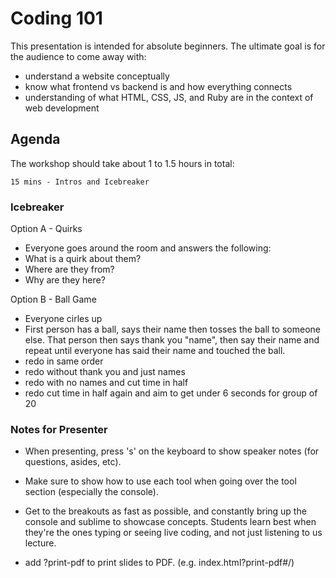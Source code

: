 # Coding 101

This presentation is intended for absolute beginners. The ultimate goal is for the audience to come away with:

- understand a website conceptually
- know what frontend vs backend is and how everything connects
- understanding of what HTML, CSS, JS, and Ruby are in the context of web development

## Agenda

The workshop should take about 1 to 1.5 hours in total:

```
15 mins - Intros and Icebreaker
```

### Icebreaker

Option A - Quirks
- Everyone goes around the room and answers the following:
- What is a quirk about them?
- Where are they from?
- Why are they here?

Option B - Ball Game
- Everyone cirles up
- First person has a ball, says their name then tosses the ball to someone else. That person then says thank you "name", then say their name and repeat until everyone has said their name and touched the ball.
- redo in same order
- redo without thank you and just names
- redo with no names and cut time in half
- redo cut time in half again and aim to get under 6 seconds for group of 20

### Notes for Presenter

- When presenting, press 's' on the keyboard to show speaker notes (for questions, asides, etc).

- Make sure to show how to use each tool when going over the tool section (especially the console).

- Get to the breakouts as fast as possible, and constantly bring up the console and sublime to showcase concepts. Students learn best when they're the ones typing or seeing live coding, and not just listening to us lecture.

- add ?print-pdf to print slides to PDF. (e.g. index.html?print-pdf#/)